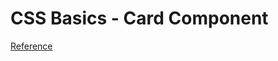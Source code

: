 # CSS Basics - Card Component

[Reference](https://www.freecodecamp.org/news/learn-css-basics-by-building-a-card-component/amp/)
